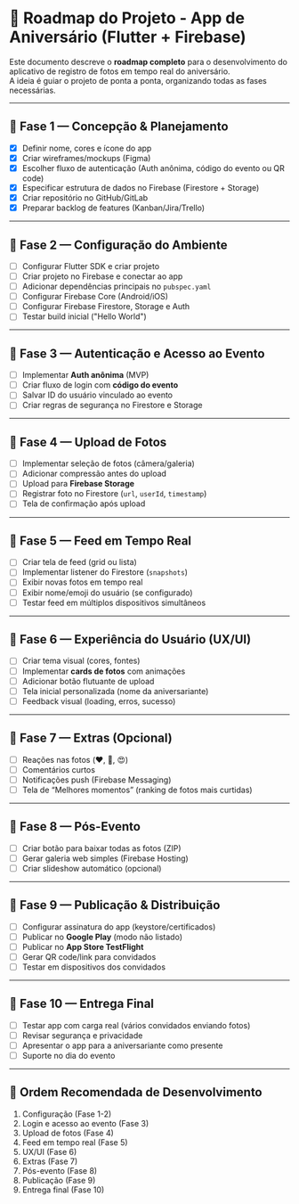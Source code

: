 # 📍 Roadmap do Projeto - App de Aniversário (Flutter + Firebase)

Este documento descreve o **roadmap completo** para o desenvolvimento do aplicativo de registro de fotos em tempo real do aniversário.  
A ideia é guiar o projeto de ponta a ponta, organizando todas as fases necessárias.

---

## 🔹 Fase 1 — Concepção & Planejamento

- [x] Definir nome, cores e ícone do app
- [x] Criar wireframes/mockups (Figma)
- [x] Escolher fluxo de autenticação (Auth anônima, código do evento ou QR code)
- [x] Especificar estrutura de dados no Firebase (Firestore + Storage)
- [x] Criar repositório no GitHub/GitLab
- [x] Preparar backlog de features (Kanban/Jira/Trello)

---

## 🔹 Fase 2 — Configuração do Ambiente

- [ ] Configurar Flutter SDK e criar projeto
- [ ] Criar projeto no Firebase e conectar ao app
- [ ] Adicionar dependências principais no `pubspec.yaml`
- [ ] Configurar Firebase Core (Android/iOS)
- [ ] Configurar Firebase Firestore, Storage e Auth
- [ ] Testar build inicial ("Hello World")

---

## 🔹 Fase 3 — Autenticação e Acesso ao Evento

- [ ] Implementar **Auth anônima** (MVP)
- [ ] Criar fluxo de login com **código do evento**
- [ ] Salvar ID do usuário vinculado ao evento
- [ ] Criar regras de segurança no Firestore e Storage

---

## 🔹 Fase 4 — Upload de Fotos

- [ ] Implementar seleção de fotos (câmera/galeria)
- [ ] Adicionar compressão antes do upload
- [ ] Upload para **Firebase Storage**
- [ ] Registrar foto no Firestore (`url`, `userId`, `timestamp`)
- [ ] Tela de confirmação após upload

---

## 🔹 Fase 5 — Feed em Tempo Real

- [ ] Criar tela de feed (grid ou lista)
- [ ] Implementar listener do Firestore (`snapshots`)
- [ ] Exibir novas fotos em tempo real
- [ ] Exibir nome/emoji do usuário (se configurado)
- [ ] Testar feed em múltiplos dispositivos simultâneos

---

## 🔹 Fase 6 — Experiência do Usuário (UX/UI)

- [ ] Criar tema visual (cores, fontes)
- [ ] Implementar **cards de fotos** com animações
- [ ] Adicionar botão flutuante de upload
- [ ] Tela inicial personalizada (nome da aniversariante)
- [ ] Feedback visual (loading, erros, sucesso)

---

## 🔹 Fase 7 — Extras (Opcional)

- [ ] Reações nas fotos (❤️, 🎉, 😍)
- [ ] Comentários curtos
- [ ] Notificações push (Firebase Messaging)
- [ ] Tela de “Melhores momentos” (ranking de fotos mais curtidas)

---

## 🔹 Fase 8 — Pós-Evento

- [ ] Criar botão para baixar todas as fotos (ZIP)
- [ ] Gerar galeria web simples (Firebase Hosting)
- [ ] Criar slideshow automático (opcional)

---

## 🔹 Fase 9 — Publicação & Distribuição

- [ ] Configurar assinatura do app (keystore/certificados)
- [ ] Publicar no **Google Play** (modo não listado)
- [ ] Publicar no **App Store TestFlight**
- [ ] Gerar QR code/link para convidados
- [ ] Testar em dispositivos dos convidados

---

## 🔹 Fase 10 — Entrega Final

- [ ] Testar app com carga real (vários convidados enviando fotos)
- [ ] Revisar segurança e privacidade
- [ ] Apresentar o app para a aniversariante como presente
- [ ] Suporte no dia do evento

---

## 🎯 Ordem Recomendada de Desenvolvimento

1. Configuração (Fase 1-2)
2. Login e acesso ao evento (Fase 3)
3. Upload de fotos (Fase 4)
4. Feed em tempo real (Fase 5)
5. UX/UI (Fase 6)
6. Extras (Fase 7)
7. Pós-evento (Fase 8)
8. Publicação (Fase 9)
9. Entrega final (Fase 10)

